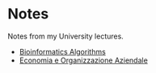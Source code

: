 # Notes

Notes from my University lectures.

- [Bioinformatics Algorithms](./bioinformatics%20algorithms)
- [Economia e Organizzazione Aziendale](./economia)
